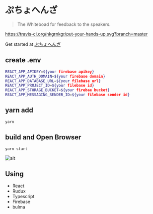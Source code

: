 # ぷちょへんざ

<!-- ![alt](https://travis-ci.org/nkgrnkgr/expenses-automation.svg?branch=master) [![MIT License](http://img.shields.io/badge/license-MIT-blue.svg?style=flat)](LICENSE)

![Imgur](https://i.imgur.com/hxfX19n.png) -->

<!-- expenses-automation is a tool that calculates travel expenses from the schedule registered in Google Caledar and outputs CSV formatted for expense adjustment. -->

> The Whiteboad for  feedback to the speakers.

https://travis-ci.org/nkgrnkgr/put-your-hands-up.svg?branch=master

Get started at [ぷちょへんざ](https://put-your-hands-up.firebaseapp.com/)


## create .env

```bash
REACT_APP_APIKEY=${your firebase apikey}
REACT_APP_AUTH_DOMAIN=${your firebase domain}
REACT_APP_DATABASE_URL=${your filebase url}
REACT_APP_PROJECT_ID=${your filebase id}
REACT_APP_STORAGE_BUCKET=${your firebae bucket}
REACT_APP_MESSAGING_SENDER_ID=${your filebase sender id}

```

## yarn add

```bash
yarn
```

## build and Open Browser

```bash
yarn start
```

![alt](./images/cap.png)



<!-- Please visit at [Tutorial](https://expenses-automation-app.firebaseapp.com/tutorial) -->

<!-- ## About This Repository

This Respository is FrontEnd of expenses-automation.

BackEnd Repository is [expenses-automation-api](https://bitbucket.org/nokogiring/expenses-automation-api/src/master/).
But BackEnd Repository is  private. -->

## Using

- React
- Rudux
- Typescript
- Firebase
- bulma